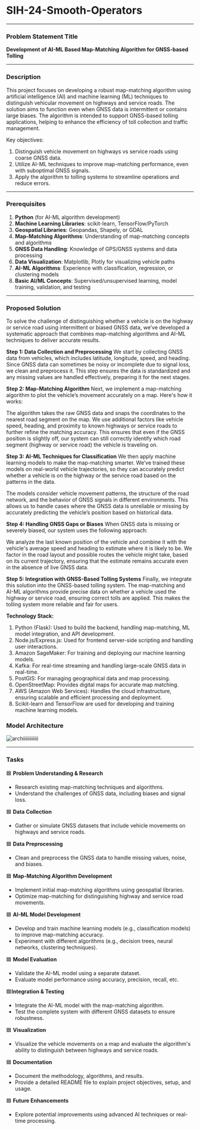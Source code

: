 # SIH-24-Smooth-Operators



---

### **Problem Statement Title**  
**Development of AI-ML Based Map-Matching Algorithm for GNSS-based Tolling**

---

### **Description**  
This project focuses on developing a robust map-matching algorithm using artificial intelligence (AI) and machine learning (ML) techniques to distinguish vehicular movement on highways and service roads. The solution aims to function even when GNSS data is intermittent or contains large biases. The algorithm is intended to support GNSS-based tolling applications, helping to enhance the efficiency of toll collection and traffic management.

Key objectives:
1. Distinguish vehicle movement on highways vs service roads using coarse GNSS data.
2. Utilize AI-ML techniques to improve map-matching performance, even with suboptimal GNSS signals.
3. Apply the algorithm to tolling systems to streamline operations and reduce errors.

---

### **Prerequisites**
1. **Python** (for AI-ML algorithm development)
2. **Machine Learning Libraries**: scikit-learn, TensorFlow/PyTorch
3. **Geospatial Libraries**: Geopandas, Shapely, or GDAL
4. **Map-Matching Algorithms**: Understanding of map-matching concepts and algorithms
5. **GNSS Data Handling**: Knowledge of GPS/GNSS systems and data processing
6. **Data Visualization**: Matplotlib, Plotly for visualizing vehicle paths
7. **AI-ML Algorithms**: Experience with classification, regression, or clustering models
8. **Basic AI/ML Concepts**: Supervised/unsupervised learning, model training, validation, and testing

---

### **Proposed Solution**
To solve the challenge of distinguishing whether a vehicle is on the highway or service road using intermittent or biased GNSS data, we’ve developed a systematic approach that combines map-matching algorithms and AI-ML techniques to deliver accurate results.

**Step 1: Data Collection and Preprocessing**
We start by collecting GNSS data from vehicles, which includes latitude, longitude, speed, and heading. Since GNSS data can sometimes be noisy or incomplete due to signal loss, we clean and preprocess it. This step ensures the data is standardized and any missing values are handled effectively, preparing it for the next stages.

**Step 2: Map-Matching Algorithm**
Next, we implement a map-matching algorithm to plot the vehicle’s movement accurately on a map. Here's how it works:

The algorithm takes the raw GNSS data and snaps the coordinates to the nearest road segment on the map.
We use additional factors like vehicle speed, heading, and proximity to known highways or service roads to further refine the matching accuracy.
This ensures that even if the GNSS position is slightly off, our system can still correctly identify which road segment (highway or service road) the vehicle is traveling on.

**Step 3: AI-ML Techniques for Classification**
We then apply machine learning models to make the map-matching smarter. We’ve trained these models on real-world vehicle trajectories, so they can accurately predict whether a vehicle is on the highway or the service road based on the patterns in the data.

The models consider vehicle movement patterns, the structure of the road network, and the behavior of GNSS signals in different environments.
This allows us to handle cases where the GNSS data is unreliable or missing by accurately predicting the vehicle’s position based on historical data.

**Step 4: Handling GNSS Gaps or Biases**
When GNSS data is missing or severely biased, our system uses the following approach:

We analyze the last known position of the vehicle and combine it with the vehicle's average speed and heading to estimate where it is likely to be.
We factor in the road layout and possible routes the vehicle might take, based on its current trajectory, ensuring that the estimate remains accurate even in the absence of live GNSS data.

**Step 5: Integration with GNSS-Based Tolling Systems**
Finally, we integrate this solution into the GNSS-based tolling system. The map-matching and AI-ML algorithms provide precise data on whether a vehicle used the highway or service road, ensuring correct tolls are applied. This makes the tolling system more reliable and fair for users.

**Technology Stack:**

1. Python (Flask): Used to build the backend, handling map-matching, ML model integration, and API development.
2. Node.js/Express.js: Used for frontend server-side scripting and handling user interactions.
3. Amazon SageMaker: For training and deploying our machine learning models.
4. Kafka: For real-time streaming and handling large-scale GNSS data in real-time.
5. PostGIS: For managing geographical data and map processing.
6. OpenStreetMap: Provides digital maps for accurate map matching.
7. AWS (Amazon Web Services): Handles the cloud infrastructure, ensuring scalable and efficient processing and deployment.
8. Scikit-learn and TensorFlow are used for developing and training machine learning models.

### **Model Architecture** 
![archiiiiiiiiiiii](https://github.com/user-attachments/assets/f55d53e0-f79a-444e-bb0a-a32462aecae5)


---

### **Tasks**

🟦 **Problem Understanding & Research**  
   - Research existing map-matching techniques and algorithms.  
   - Understand the challenges of GNSS data, including biases and signal loss.

🟦 **Data Collection**  
   - Gather or simulate GNSS datasets that include vehicle movements on highways and service roads.

🟦 **Data Preprocessing**  
   - Clean and preprocess the GNSS data to handle missing values, noise, and biases.

🟦 **Map-Matching Algorithm Development**  
   - Implement initial map-matching algorithms using geospatial libraries.  
   - Optimize map-matching for distinguishing highway and service road movements.

🟦 **AI-ML Model Development**  
   - Develop and train machine learning models (e.g., classification models) to improve map-matching accuracy.  
   - Experiment with different algorithms (e.g., decision trees, neural networks, clustering techniques).

🟦 **Model Evaluation**  
   - Validate the AI-ML model using a separate dataset.  
   - Evaluate model performance using accuracy, precision, recall, etc.

🟦**Integration & Testing**  
   - Integrate the AI-ML model with the map-matching algorithm.  
   - Test the complete system with different GNSS datasets to ensure robustness.

🟦 **Visualization**  
   - Visualize the vehicle movements on a map and evaluate the algorithm's ability to distinguish between highways and service roads.

🟦 **Documentation**  
   - Document the methodology, algorithms, and results.  
   - Provide a detailed README file to explain project objectives, setup, and usage.

🟦 **Future Enhancements**  
   - Explore potential improvements using advanced AI techniques or real-time processing.

